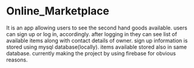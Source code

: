 # Online_Marketplace
It is an app allowing users to see the second hand goods available.
users can sign up or log in, accordingly.
after logging in they can see list of available items along with contact details of owner.
sign up information is stored using mysql database(locally).
items available stored also in same database.
currently making the project by using firebase for obvious reasons.
